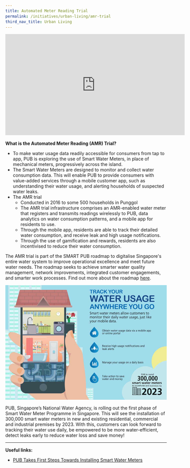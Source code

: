 ```yaml
---
title: Automated Meter Reading Trial
permalink: /initiatives/urban-living/amr-trial
third_nav_title: Urban Living
---
```

<iframe width="560" height="315" src="https://www.youtube.com/embed/Jfy-T0uggCg" frameborder="0" allow="accelerometer; autoplay; clipboard-write; encrypted-media; gyroscope; picture-in-picture" allowfullscreen></iframe>
<br>


**What is the Automated Meter Reading (AMR) Trial?**

-   To make water usage data readily accessible for consumers from tap to app, PUB is exploring the use of Smart Water Meters, in place of mechanical meters, progressively across the island.
-   The Smart Water Meters are designed to monitor and collect water consumption data. This will enable PUB to provide consumers with value-added services through a mobile customer app, such as understanding their water usage, and alerting households of suspected water leaks.
-   The AMR trial
    -   Conducted in 2016 to some 500 households in Punggol
    -   The AMR trial infrastructure comprises an AMR-enabled water meter that registers and transmits readings wirelessly to PUB, data analytics on water consumption patterns, and a mobile app for residents to use.
    -   Through the mobile app, residents are able to track their detailed water consumption, and receive leak and high usage notifications.
    -   Through the use of gamification and rewards, residents are also incentivised to reduce their water consumption.


The AMR trial is part of the SMART PUB roadmap to digitalise Singapore's entire water system to improve operational excellence and meet future water needs. The roadmap seeks to achieve smarter water quality management, network improvements, integrated customer engagements, and smarter work processes. Find out more about the roadmap  [here](https://www.pub.gov.sg/news/pressreleases/transformingpubintothesmartutilityofthefuture).

![Smart Water Meters infographics](/images/initiatives/smart-water-meters.jpeg)

PUB, Singapore’s National Water Agency, is rolling out the first phase of Smart Water Meter Programme in Singapore. This will see the installation of 300,000 smart water meters in new and existing residential, commercial and industrial premises by 2023. With this, customers can look forward to tracking their water use daily, be empowered to be more water-efficient, detect leaks early to reduce water loss and save money!

----------

**Useful links:**

-   [PUB Takes First Steps Towards Installing Smart Water Meters](https://www.pub.gov.sg/news/pressreleases/PUBTakesFirstStepsTowardsInstallingSmartWaterMeters)
